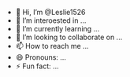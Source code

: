 - 👋 Hi, I’m @Leslie1526
- 👀 I’m interoested in ...
- 🌱 I’m currently learning ...
- 💞️ I’m looking to collaborate on ...
- 📫 How to reach me ...
- 😄 Pronouns: ...
- ⚡ Fun fact: ...

<!---
Leslie1526/Leslie1526 is a ✨ special ✨ repository because its `README.md` (this file) appears on your GitHub profile.
You can click the Preview link to take a look at 
